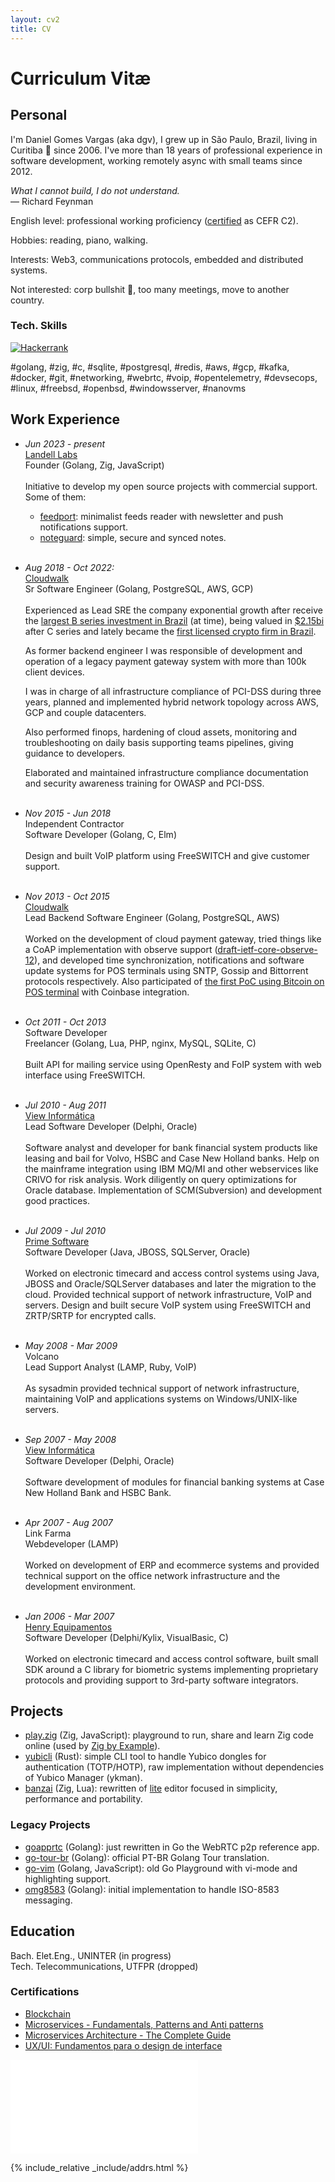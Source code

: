 ```yaml
---
layout: cv2
title: CV
---
```


# Curriculum Vitæ

## Personal

  I'm Daniel Gomes Vargas (aka dgv), I grew up in São Paulo, Brazil, living in Curitiba 🌳 since 2006. I've more than 18 years of professional experience in software development, working remotely async with small teams since 2012.

_What I cannot build, I do not understand._<br>
— Richard Feynman

English level: professional working proficiency ([certified](https://cert.efset.org/XTuHyA) as CEFR C2).

Hobbies: reading, piano, walking.

Interests: Web3, communications protocols, embedded and distributed systems.

Not interested: corp bullshit 💩, too many meetings, move to another country.

### Tech. Skills
[![Hackerrank](https://img.shields.io/badge/-Hackerrank-2EC866?style=for-the-badge&logo=HackerRank&logoColor=white)](https://www.hackerrank.com/profile/dgvargas)

#golang, #zig, #c, #sqlite, #postgresql, #redis, #aws, #gcp, #kafka, #docker, #git, #networking, #webrtc, #voip, #opentelemetry, #devsecops, #linux, #freebsd, #openbsd, #windowsserver, #nanovms

## Work Experience

- _Jun 2023 - present_<br>[Landell Labs](https://landell.dev)<br>Founder (Golang, Zig, JavaScript)<br><br>
  Initiative to develop my open source projects with commercial support. Some of them:
  - [feedport](https://github.com/feedport): minimalist feeds reader with newsletter and push notifications support.
  - [noteguard](https://github.com/noteguard): simple, secure and synced notes.
<br><br>
- _Aug 2018 - Oct 2022:_<br>[Cloudwalk](https://cloudwalk.io)<br>Sr Software Engineer (Golang, PostgreSQL, AWS, GCP)<br><br>
  Experienced as Lead SRE the company exponential growth after receive the [largest B series investment in Brazil](https://www.businesswire.com/news/home/20210511005284/en/CloudWalk-Announces-US190M-Series-B-Financing-Round-Led-by-Coatue) (at time), being valued in [$2.15bi](https://www.reuters.com/technology/brazils-cloudwalk-valued-215-bln-after-coatue-led-investment-2021-11-17/) after C series and lately became the [first licensed crypto firm in Brazil](https://www.coindesk.com/business/2022/11/03/cloudwalk-is-first-crypto-firm-in-brazil-to-become-a-licensed-payments-institution/).

  As former backend engineer I was responsible of development and operation of a legacy payment gateway system with more than 100k client devices.

  I was in charge of all infrastructure compliance of PCI-DSS during three years, planned and implemented hybrid network topology across AWS, GCP and couple datacenters.

  Also performed finops, hardening of cloud assets, monitoring and troubleshooting on daily basis supporting teams pipelines, giving guidance to developers.

  Elaborated and maintained infrastructure compliance documentation and security awareness training for OWASP and PCI-DSS.<br><br>

- _Nov 2015 - Jun 2018_ <br>Independent Contractor<br>Software Developer (Golang, C, Elm)<br><br>
  Design and built VoIP platform using FreeSWITCH and give customer support.<br><br>
- _Nov 2013 - Oct 2015_ <br>[Cloudwalk](https://cloudwalk.io)<br> Lead Backend Software Engineer (Golang, PostgreSQL, AWS)<br><br>
  Worked on the development of cloud payment gateway, tried things like a CoAP implementation with observe support ([draft-ietf-core-observe-12](https://datatracker.ietf.org/doc/html/draft-ietf-core-observe-12)), and developed time synchronization, notifications and software update systems for POS terminals using SNTP, Gossip and Bittorrent protocols respectively. Also participated of [the first PoC using Bitcoin on POS terminal](https://youtu.be/zsNQ6YV8FgE) with Coinbase integration.<br><br>
- _Oct 2011 - Oct 2013_ <br>Software Developer<br>Freelancer (Golang, Lua, PHP, nginx, MySQL, SQLite, C)<br><br>
  Built API for mailing service using OpenResty and FoIP system with web interface using FreeSWITCH.<br><br>
- _Jul 2010 - Aug 2011_ <br>[View Informática](http://www.viewinformatica.com.br)<br>Lead Software Developer (Delphi, Oracle)<br><br>
  Software analyst and developer for bank financial system products like leasing and bail for Volvo, HSBC and Case New Holland banks. Help on the mainframe integration using IBM MQ/MI and other webservices like CRIVO for risk analysis. Work diligently on query optimizations for Oracle database. Implementation of SCM(Subversion) and development good practices.<br><br>
- _Jul 2009 - Jul 2010_ <br> [Prime Software](https://primesw.com.br)<br>Software Developer (Java, JBOSS, SQLServer, Oracle)<br><br>
  Worked on electronic timecard and access control systems using Java, JBOSS and Oracle/SQLServer databases and later the migration to the cloud.
  Provided technical support of network infrastructure, VoIP and servers. Design and built secure VoIP system using FreeSWITCH and ZRTP/SRTP for encrypted calls.<br><br>
- _May 2008 - Mar 2009_ <br> Volcano<br>Lead Support Analyst (LAMP, Ruby, VoIP)<br><br>
  As sysadmin provided technical support of network infrastructure, maintaining VoIP and applications systems on Windows/UNIX-like servers.<br><br>
- _Sep 2007 - May 2008_ <br> [View Informática](http://www.viewinformatica.com.br) <br>Software Developer (Delphi, Oracle)<br><br>
  Software development of modules for financial banking systems at Case New Holland Bank and HSBC Bank.<br><br>
- _Apr 2007 - Aug 2007_ <br>Link Farma<br>Webdeveloper (LAMP)<br><br>
  Worked on development of ERP and ecommerce systems and provided technical support on the office network infrastructure and the development environment.<br><br>
- _Jan 2006 - Mar 2007_ <br>[Henry Equipamentos](https://henry.com.br)<br>Software Developer (Delphi/Kylix, VisualBasic, C)<br><br>
  Worked on electronic timecard and access control software, built small SDK around a C library for biometric systems implementing proprietary protocols and providing support to 3rd-party software integrators.

## Projects

- [play.zig](https://github.com/dgv/play.zig) (Zig, JavaScript): playground to run, share and learn Zig code online (used by [Zig by Example](https://zig-by-example.com/)).
- [yubicli](https://github.com/dgv/yubicli) (Rust): simple CLI tool to handle Yubico dongles for authentication (TOTP/HOTP), raw implementation without dependencies of Yubico Manager (ykman).
- [banzai](https://github.com/dgv/banzai) (Zig, Lua): rewritten of [lite](https://github.com/rxi/lite) editor focused in simplicity, performance and portability.

### Legacy Projects

- [goapprtc](https://github.com/dgv/goapprtc) (Golang): just rewritten in Go the WebRTC p2p reference app.
- [go-tour-br](https://github.com/golangbr/go-tour-br) (Golang): official PT-BR Golang Tour translation.
- [go-vim](https://github.com/dgv/go-vim) (Golang, JavaScript): old Go Playground with vi-mode and highlighting support.
- [omg8583](https://github.com/dgv/omg8583) (Golang): initial implementation to handle ISO-8583 messaging.

## Education

Bach. Elet.Eng., UNINTER (in progress)<br>
Tech. Telecommunications, UTFPR (dropped)

### Certifications

- [Blockchain](https://coursera.org/share/f24f3c8d8a1ed87341c504b1e3f88619)
- [Microservices - Fundamentals, Patterns and Anti patterns](https://www.udemy.com/certificate/UC-2e0b9cbf-27ae-426d-934b-45e8eedd98c1/)
- [Microservices Architecture - The Complete Guide](https://www.udemy.com/certificate/UC-07effc5b-3506-4fec-82b4-0de6223b0aa2/)
- [UX/UI: Fundamentos para o design de interface](https://coursera.org/share/67a9f261378b76b5250f791429591a88)

[![he ipv6](//ipv6.he.net/certification/create_badge.php?pass_name=dgv&badge=3)](https://ipv6.he.net/certification/)

{% include_relative _include/addrs.html %}
